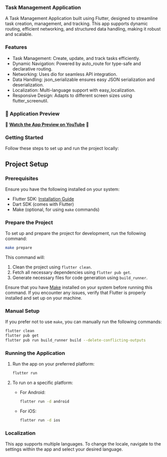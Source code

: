 ### Task Management Application
A Task Management Application built using Flutter, designed to streamline task creation, management, and tracking. This app supports dynamic routing, efficient networking, and structured data handling, making it robust and scalable.

### Features
- Task Management: Create, update, and track tasks efficiently.
- Dynamic Navigation: Powered by auto_route for type-safe and declarative routing.
- Networking: Uses dio for seamless API integration.
- Data Handling: json_serializable ensures easy JSON serialization and deserialization.
- Localization: Multi-language support with easy_localization.
- Responsive Design: Adapts to different screen sizes using flutter_screenutil.

### 🎥 Application Preview
🚀 **[Watch the App Preview on YouTube](https://youtube.com/shorts/oMB_dSamD4g)** 🎥


### Getting Started

Follow these steps to set up and run the project locally:

## Project Setup

### Prerequisites

Ensure you have the following installed on your system:

- Flutter SDK: [Installation Guide](https://docs.flutter.dev/get-started/install)
- Dart SDK (comes with Flutter)
- Make (optional, for using `make` commands)

### Prepare the Project

To set up and prepare the project for development, run the following command:

```bash
make prepare
```

This command will:

1. Clean the project using `flutter clean`.
2. Fetch all necessary dependencies using `flutter pub get`.
3. Generate necessary files for code generation using `build_runner`.

Ensure that you have [Make](https://www.gnu.org/software/make/) installed on your system before running this command. If you encounter any issues, verify that Flutter is properly installed and set up on your machine.

### Manual Setup

If you prefer not to use `make`, you can manually run the following commands:

```bash
flutter clean
flutter pub get
flutter pub run build_runner build --delete-conflicting-outputs
```
### Running the Application
1. Run the app on your preferred platform:
   ```bash
   flutter run
   ```

2. To run on a specific platform:
   - For Android:
     ```bash
     flutter run -d android
     ```
   - For iOS:
     ```bash
     flutter run -d ios
     ```

### Localization
This app supports multiple languages. To change the locale, navigate to the settings within the app and select your desired language.

